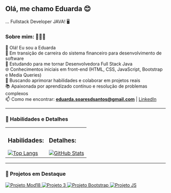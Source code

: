 ## Olá, me chamo Eduarda 😊
... Fullstack Developer JAVA! 🖥

### Sobre mim: 👩🏻‍🦰
👋 Olá! Eu sou a Eduarda  
💼 Em transição de carreira do sistema financeiro para desenvolvimento de software  
🎯 Estudando para me tornar Desenvolvedora Full Stack Java  
🌐 Conhecimentos iniciais em front-end (HTML, CSS, JavaScript, Bootstrap e Media Queries)  
🚀 Buscando aprimorar habilidades e colaborar em projetos reais  
📚 Apaixonada por aprendizado contínuo e resolução de problemas complexos  
📫 Como me encontrar: **eduarda.soaresdsantos@gmail.com** | [LinkedIn](https://www.linkedin.com/in/eduardassoares/)

---

### 🚀 Habilidades e Detalhes

<table>
  <tr>
    <td>
      <h3>Habilidades:</h3>
      <a href="https://github.com/Dudda-soares">
        <img src="https://github-readme-stats.vercel.app/api/top-langs/?username=Dudda-soares&layout=donut&theme=dracula&count_private=true" alt="Top Langs">
      </a>
    </td>
    <td>
      <h3>Detalhes:</h3>
      <a href="https://github.com/Dudda-soares">
        <img src="https://github-readme-stats.vercel.app/api?username=Dudda-soares&show_icons=true&theme=dracula&include_all_commits=true&count_private=true" alt="GitHub Stats">
      </a>
    </td>
  </tr>
</table>

---

### 📌 Projetos em Destaque

<a href="https://github.com/Dudda-soares/Atv-mod18">
  <img src="https://github-readme-stats.vercel.app/api/pin/?username=Dudda-soares&repo=Atv-mod18&theme=dracula" alt="Projeto Mod18">
</a>
<a href="https://github.com/Dudda-soares/Atv-Projeto3">
  <img src="https://github-readme-stats.vercel.app/api/pin/?username=Dudda-soares&repo=Atv-Projeto3&theme=dracula" alt="Projeto 3">
</a>
<a href="https://github.com/Dudda-soares/Projeto-bootstrap">
  <img src="https://github-readme-stats.vercel.app/api/pin/?username=Dudda-soares&repo=Projeto-bootstrap&theme=dracula" alt="Projeto Bootstrap">
</a>
<a href="https://github.com/Dudda-soares/Atividade-js">
  <img src="https://github-readme-stats.vercel.app/api/pin/?username=Dudda-soares&repo=Atividade-js&theme=dracula" alt="Projeto JS">
</a>
